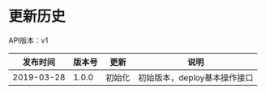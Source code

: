 


# 更新历史

API版本：v1

| 发布时间   | 版本号 | 更新     | 说明                                                         |
| ---------- | ------ | -------- | ------------------------------------------------------------ |
| 2019-03-28 | 1.0.0  | 初始化   | 初始版本，deploy基本操作接口                                     |
